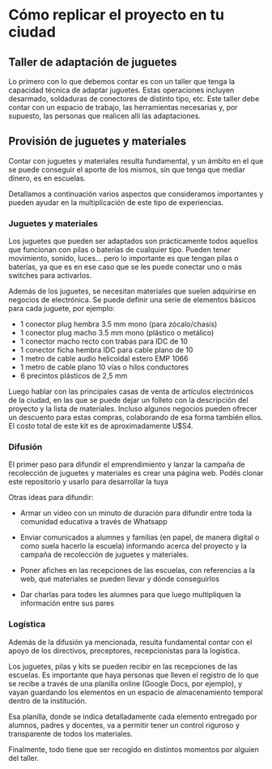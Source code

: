 # Cómo replicar el proyecto en tu ciudad

## Taller de adaptación de juguetes

Lo primero con lo que debemos contar es con un taller que tenga la capacidad técnica de adaptar juguetes. Estas operaciones incluyen desarmado, soldaduras de conectores de distinto tipo, etc. Este taller debe contar con un espacio de trabajo, las herramientas necesarias y, por supuesto, las personas que realicen allí las adaptaciones.

## Provisión de juguetes y materiales

Contar con juguetes y materiales resulta fundamental, y un ámbito en el que se puede conseguir el aporte de los mismos, sin que tenga que mediar dinero, es en escuelas.

Detallamos a continuación varios aspectos que consideramos importantes y pueden ayudar en la multiplicación de este tipo de experiencias.

### Juguetes y materiales

Los juguetes que pueden ser adaptados son prácticamente todos aquellos que funcionan con pilas o baterías de cualquier tipo. Pueden tener movimiento, sonido, luces… pero lo importante es que tengan pilas o baterías, ya que es en ese caso que se les puede conectar uno o más switches para activarlos.

Además de los juguetes, se necesitan materiales que suelen adquirirse en negocios de electrónica. Se puede definir una serie de elementos básicos para cada juguete, por ejemplo:

- 1 conector plug hembra 3.5 mm mono (para zócalo/chasis)
- 1 conector plug macho 3.5 mm mono (plástico o metálico)
- 1 conector macho recto con trabas para IDC de 10
- 1 conector ficha hembra IDC para cable plano de 10
- 1 metro de cable audio helicoidal estero EMP 1066
- 1 metro de cable plano 10 vías o hilos conductores
- 6 precintos plásticos de 2,5 mm

Luego hablar con las principales casas de venta de artículos electrónicos de la ciudad, en las que se puede dejar un folleto con la descripción del proyecto y la lista de materiales. Incluso algunos negocios pueden ofrecer un descuento para estas compras, colaborando de esa forma también ellos. El costo total de este kit es de aproximadamente U$S4.

### Difusión

El primer paso para difundir el emprendimiento y lanzar la campaña de recolección de juguetes y materiales es crear una página web. Podés clonar este repositorio y usarlo para desarrollar la tuya

Otras ideas para difundir:

- Armar un video con un minuto de duración para difundir entre toda la comunidad educativa a través de Whatsapp

- Enviar comunicados a alumnes y familias (en papel, de manera digital o como suela hacerlo la escuela) informando acerca del proyecto y la campaña de recolección de juguetes y materiales.

- Poner afiches en las recepciones de las escuelas, con referencias a la web, qué materiales se pueden llevar y dónde conseguirlos

- Dar charlas para todes les alumnes para que luego multipliquen la información entre sus pares

### Logística

Además de la difusión ya mencionada, resulta fundamental contar con el apoyo de los directivos, preceptores, recepcionistas para la logística.

Los juguetes, pilas y kits se pueden recibir en las recepciones de las escuelas. Es importante que haya personas que lleven el registro de lo que se recibe a través de una planilla online (Google Docs, por ejemplo), y vayan guardando los elementos en un espacio de almacenamiento temporal dentro de la institución.

Esa planilla, donde se indica detalladamente cada elemento entregado por alumnos, padres y docentes, va a permitir tener un control riguroso y transparente de todos los materiales.

Finalmente, todo tiene que ser recogido en distintos momentos por alguien del taller.
